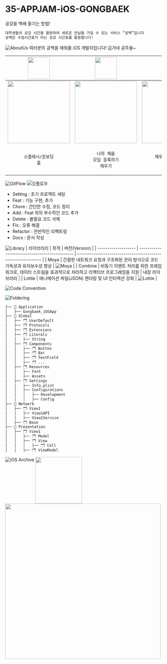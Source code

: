 # 35-APPJAM-iOS-GONGBAEK
공강을 백배 즐기는 방법!<br>
```bash
대학생들의 공강 시간을 활용하여 새로운 만남을 가질 수 있는 서비스 “공백”입니다
공백은 수업시간표가 아닌 공강 시간표를 활용합니다!
```
![AboutUs](https://github.com/user-attachments/assets/cbb5db02-d14d-4583-991b-47a541ec9252)
여러분의 공백을 채워줄 iOS 개발자입니다!
김가네 공주들~

| <img src="https://github.com/user-attachments/assets/8b9dc184-e1a5-4f52-9646-25761cfb477b" width="70"> | <img src="https://github.com/user-attachments/assets/18387c98-5373-4385-aad6-bebc106545ee" width="70"> | <img src="https://github.com/user-attachments/assets/e0111bb9-16f6-4944-8070-b4398df6b85b" width="70"> |
| --- | --- | --- |
| <img src="https://github.com/user-attachments/assets/d0bb256f-2946-4f3e-af8e-28dd9fa830a3" width="200" align="center"> | <img src="https://github.com/user-attachments/assets/5e9d39db-d0a0-4882-aa52-a1bc9e277e72" width="200" align="center"> | <img src="https://github.com/user-attachments/assets/d0bb256f-2946-4f3e-af8e-28dd9fa830a3" width="200" align="center"> |
| <p align="center">`스플래시/온보딩`<br>`홈`</p> | <p align="center">`나의 채움`<br>`모임 등록하기`<br>`채우기`</p> | <p align="center">`채우기 상세 페이지`<br>`모임방`</p> |

![GitFlow](https://github.com/user-attachments/assets/ba29713d-cb5a-445b-a406-9e828e40df13)
![깃플로우](https://github.com/user-attachments/assets/704515f3-9ca4-42e7-a46b-e2456fe96531)
- Setting : 초기 프로젝트 세팅
- Feat : 기능 구현, 추가
- Chore : 간단한 수정, 코드 정리
- Add : Feat 외의 부수적인 코드 추가
- Delete : 불필요 코드 삭제
- Fix : 오류 해결
- Refactor : 전반적인 리팩토링
- Docs : 문서 작성

![Library](https://github.com/user-attachments/assets/b19166be-3e06-4654-81d1-5cb738f7fc75)
| 라이브러리         | 목적                                           | 버전(Version)                                                |
| ------------------- | --------------------------------------------- | ------------------------------------------------------------ |
| Moya               | 간결한 네트워크 요청과 구조화된 관리 방식으로 코드 가독성과 유지보수성 향상 | ![Moya](https://img.shields.io/badge/Moya-15.0.3-orange)      |
| Combine            | 비동기 이벤트 처리를 위한 프레임워크로, 데이터 스트림을 효과적으로 처리하고 리액티브 프로그래밍을 지원 | 내장 라이브러리 |
| Lottie             | 애니메이션 파일(JSON) 렌더링 및 UI 인터랙션 강화 | ![Lottie](https://img.shields.io/badge/Lottie-4.2.0-blue)     |


![Code Convention](https://github.com/user-attachments/assets/3d5a45fc-7e8a-4cc8-90fb-1414b5aa7480)

![Foldering](https://github.com/user-attachments/assets/3ae66a52-cf04-4a16-9375-23e2e02d48b9)
```bash
├── 📁 Application
│   ├── Gongbaek_iOSApp
├── 📁 Global
│   ├── 🗂️ UserDefault
│   ├── 🗂️ Protocols
│   ├── 🗂️ Extensions
│   ├── 🗂️ Literals
│   │   ├── String
│   ├── 🗂️ Components
│   │   ├── 🗂️ Button
│   │   ├── 🗂️ Bar
│   │   ├── 🗂️ TextField
│   │   ├── 🗂️ ...
│   ├── 🗂️ Resources
│   │   ├── Font
│   │   ├── Assets
│   ├── 🗂️ Settings
│   │   ├── Info.plist
│   │   ├── Configurations
│   │   │   ├── Development
│   │   │   ├── Config
├── 📁 Network
│   ├── 🗂️ View1
│   │   ├── View1API
│   │   ├── View1Service
│   ├── 🗂️ Base
├── 📁 Presentation
│   ├── 🗂️ View1
│   │   ├── 🗂️ Model
│   │   ├── 🗂️ View
│   │   │   ├── 🗂️ Cell
│   │   ├── 🗂️ ViewModel
```


![iOS Archive](https://github.com/user-attachments/assets/71d5ddc8-7032-4bd4-b0c7-3ec5bbd50ddf)
<img src="https://github.com/user-attachments/assets/9e82738a-6283-4639-b607-9c141107313f" width="150" style="vertical-align: top;">
<img src="https://github.com/user-attachments/assets/9795eb10-d073-4d5d-b2c4-b0fb6d5d0ec1" width="500" style="vertical-align: top;">



